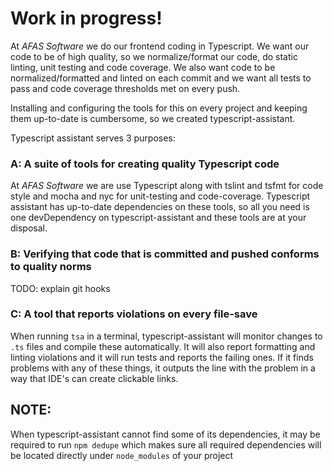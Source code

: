 # Work in progress!

At *AFAS Software* we do our frontend coding in Typescript. We want our code to be of high quality, so we normalize/format our code, do
static linting, unit testing and code coverage. We also want code to be normalized/formatted and linted on each commit and we want
all tests to pass and code coverage thresholds met on every push.

Installing and configuring the tools for this on every project and keeping them up-to-date is cumbersome, so we created typescript-assistant.

Typescript assistant serves 3 purposes:

### A: A suite of tools for creating quality Typescript code

At *AFAS Software* we are use Typescript along with tslint and tsfmt for code style and mocha and nyc for unit-testing and code-coverage.
Typescript assistant has up-to-date dependencies on these tools, so all you need is one devDependency on typescript-assistant and these
tools are at your disposal.

### B: Verifying that code that is committed and pushed conforms to quality norms

TODO: explain git hooks

### C: A tool that reports violations on every file-save

When running `tsa` in a terminal, typescript-assistant will monitor changes to `.ts` files and compile these automatically.
It will also report formatting and linting violations and it will run tests and reports the failing ones.
If it finds problems with any of these things, it outputs the line with the problem in a way that IDE's can create clickable links.

## NOTE:

When typescript-assistant cannot find some of its dependencies, it may be required to run `npm dedupe` which makes sure all required dependencies will be located directly under `node_modules` of your project
